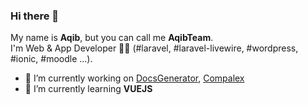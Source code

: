 ### Hi there 👋

My name is **Aqib**, but you can call me **AqibTeam**.<br>
I'm Web & App Developer 👨‍💻 (#laravel, #laravel-livewire, #wordpress, #ionic, #moodle ...).

- 🔭 I’m currently working on <a href="https://github.com/AqibTeam/DocsGenerator">DocsGenerator</a>, <a href="https://github.com/AqibTeam/compalex">Compalex</a>
- 🌱 I’m currently learning **VUEJS**
